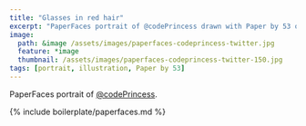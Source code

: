 ```yaml
---
title: "Glasses in red hair"
excerpt: "PaperFaces portrait of @codePrincess drawn with Paper by 53 on an iPad."
image: 
  path: &image /assets/images/paperfaces-codeprincess-twitter.jpg 
  feature: *image
  thumbnail: /assets/images/paperfaces-codeprincess-twitter-150.jpg
tags: [portrait, illustration, Paper by 53]
---
```


PaperFaces portrait of [@codePrincess](http://twitter.com/codePrincess).

{% include boilerplate/paperfaces.md %}
